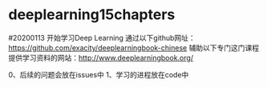 # deeplearning15chapters

#20200113
开始学习Deep Learning
通过以下github网址：https://github.com/exacity/deeplearningbook-chinese
辅助以下专门这门课程提供学习资料的网站：http://www.deeplearningbook.org/

0、后续的问题会放在issues中
1、学习的进程放在code中
